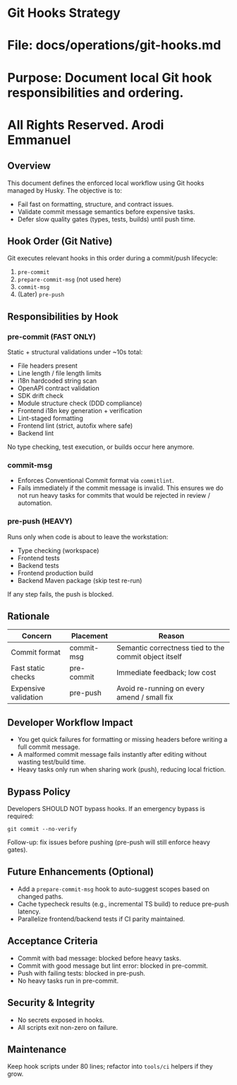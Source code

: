 # Git Hooks Strategy

# File: docs/operations/git-hooks.md

# Purpose: Document local Git hook responsibilities and ordering.

# All Rights Reserved. Arodi Emmanuel

## Overview

This document defines the enforced local workflow using Git hooks managed by
Husky. The objective is to:

- Fail fast on formatting, structure, and contract issues.
- Validate commit message semantics before expensive tasks.
- Defer slow quality gates (types, tests, builds) until push time.

## Hook Order (Git Native)

Git executes relevant hooks in this order during a commit/push lifecycle:

1. `pre-commit`
2. `prepare-commit-msg` (not used here)
3. `commit-msg`
4. (Later) `pre-push`

## Responsibilities by Hook

### pre-commit (FAST ONLY)

Static + structural validations under ~10s total:

- File headers present
- Line length / file length limits
- i18n hardcoded string scan
- OpenAPI contract validation
- SDK drift check
- Module structure check (DDD compliance)
- Frontend i18n key generation + verification
- Lint-staged formatting
- Frontend lint (strict, autofix where safe)
- Backend lint

No type checking, test execution, or builds occur here anymore.

### commit-msg

- Enforces Conventional Commit format via `commitlint`.
- Fails immediately if the commit message is invalid. This ensures we do not run
  heavy tasks for commits that would be rejected in review / automation.

### pre-push (HEAVY)

Runs only when code is about to leave the workstation:

- Type checking (workspace)
- Frontend tests
- Backend tests
- Frontend production build
- Backend Maven package (skip test re-run)

If any step fails, the push is blocked.

## Rationale

| Concern              | Placement  | Reason                                                |
| -------------------- | ---------- | ----------------------------------------------------- |
| Commit format        | commit-msg | Semantic correctness tied to the commit object itself |
| Fast static checks   | pre-commit | Immediate feedback; low cost                          |
| Expensive validation | pre-push   | Avoid re-running on every amend / small fix           |

## Developer Workflow Impact

- You get quick failures for formatting or missing headers before writing a full
  commit message.
- A malformed commit message fails instantly after editing without wasting
  test/build time.
- Heavy tasks only run when sharing work (push), reducing local friction.

## Bypass Policy

Developers SHOULD NOT bypass hooks. If an emergency bypass is required:

```
git commit --no-verify
```

Follow-up: fix issues before pushing (pre-push will still enforce heavy gates).

## Future Enhancements (Optional)

- Add a `prepare-commit-msg` hook to auto-suggest scopes based on changed paths.
- Cache typecheck results (e.g., incremental TS build) to reduce pre-push
  latency.
- Parallelize frontend/backend tests if CI parity maintained.

## Acceptance Criteria

- Commit with bad message: blocked before heavy tasks.
- Commit with good message but lint error: blocked in pre-commit.
- Push with failing tests: blocked in pre-push.
- No heavy tasks run in pre-commit.

## Security & Integrity

- No secrets exposed in hooks.
- All scripts exit non-zero on failure.

## Maintenance

Keep hook scripts under 80 lines; refactor into `tools/ci` helpers if they grow.
